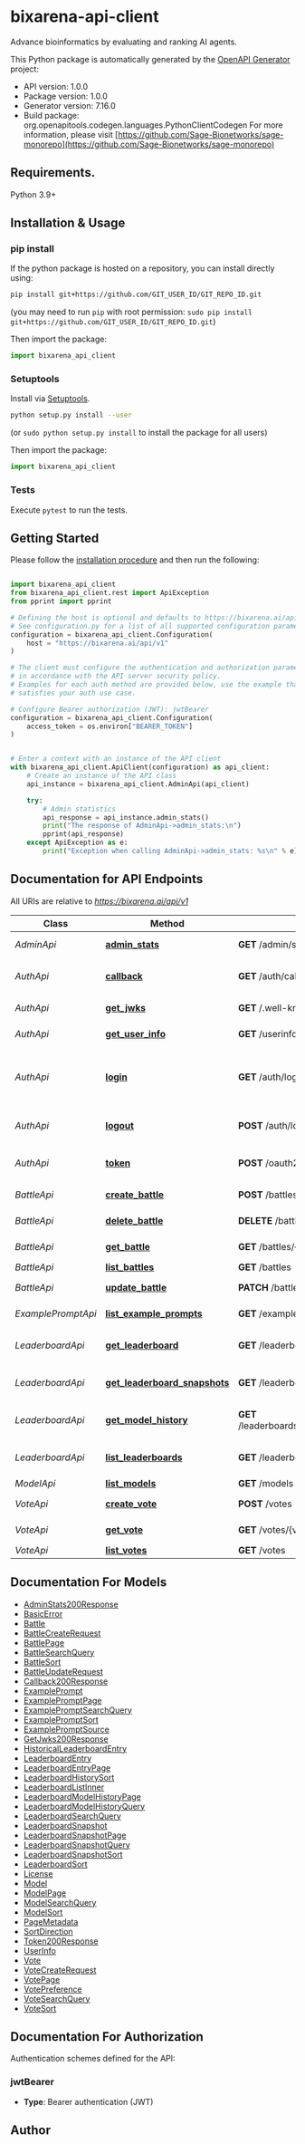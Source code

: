 # bixarena-api-client

Advance bioinformatics by evaluating and ranking AI agents.

This Python package is automatically generated by the [OpenAPI Generator](https://openapi-generator.tech) project:

- API version: 1.0.0
- Package version: 1.0.0
- Generator version: 7.16.0
- Build package: org.openapitools.codegen.languages.PythonClientCodegen
  For more information, please visit [https://github.com/Sage-Bionetworks/sage-monorepo](https://github.com/Sage-Bionetworks/sage-monorepo)

## Requirements.

Python 3.9+

## Installation & Usage

### pip install

If the python package is hosted on a repository, you can install directly using:

```sh
pip install git+https://github.com/GIT_USER_ID/GIT_REPO_ID.git
```

(you may need to run `pip` with root permission: `sudo pip install git+https://github.com/GIT_USER_ID/GIT_REPO_ID.git`)

Then import the package:

```python
import bixarena_api_client
```

### Setuptools

Install via [Setuptools](http://pypi.python.org/pypi/setuptools).

```sh
python setup.py install --user
```

(or `sudo python setup.py install` to install the package for all users)

Then import the package:

```python
import bixarena_api_client
```

### Tests

Execute `pytest` to run the tests.

## Getting Started

Please follow the [installation procedure](#installation--usage) and then run the following:

```python

import bixarena_api_client
from bixarena_api_client.rest import ApiException
from pprint import pprint

# Defining the host is optional and defaults to https://bixarena.ai/api/v1
# See configuration.py for a list of all supported configuration parameters.
configuration = bixarena_api_client.Configuration(
    host = "https://bixarena.ai/api/v1"
)

# The client must configure the authentication and authorization parameters
# in accordance with the API server security policy.
# Examples for each auth method are provided below, use the example that
# satisfies your auth use case.

# Configure Bearer authorization (JWT): jwtBearer
configuration = bixarena_api_client.Configuration(
    access_token = os.environ["BEARER_TOKEN"]
)


# Enter a context with an instance of the API client
with bixarena_api_client.ApiClient(configuration) as api_client:
    # Create an instance of the API class
    api_instance = bixarena_api_client.AdminApi(api_client)

    try:
        # Admin statistics
        api_response = api_instance.admin_stats()
        print("The response of AdminApi->admin_stats:\n")
        pprint(api_response)
    except ApiException as e:
        print("Exception when calling AdminApi->admin_stats: %s\n" % e)

```

## Documentation for API Endpoints

All URIs are relative to *https://bixarena.ai/api/v1*

| Class              | Method                                                                            | HTTP request                                            | Description                                |
| ------------------ | --------------------------------------------------------------------------------- | ------------------------------------------------------- | ------------------------------------------ |
| _AdminApi_         | [**admin_stats**](docs/AdminApi.md#admin_stats)                                   | **GET** /admin/stats                                    | Admin statistics                           |
| _AuthApi_          | [**callback**](docs/AuthApi.md#callback)                                          | **GET** /auth/callback                                  | OIDC redirect callback                     |
| _AuthApi_          | [**get_jwks**](docs/AuthApi.md#get_jwks)                                          | **GET** /.well-known/jwks.json                          | JSON Web Key Set                           |
| _AuthApi_          | [**get_user_info**](docs/AuthApi.md#get_user_info)                                | **GET** /userinfo                                       | Get current user profile                   |
| _AuthApi_          | [**login**](docs/AuthApi.md#login)                                                | **GET** /auth/login                                     | Start Synapse OIDC authorization code flow |
| _AuthApi_          | [**logout**](docs/AuthApi.md#logout)                                              | **POST** /auth/logout                                   | Logout current session                     |
| _AuthApi_          | [**token**](docs/AuthApi.md#token)                                                | **POST** /oauth2/token                                  | Mint short-lived internal JWT              |
| _BattleApi_        | [**create_battle**](docs/BattleApi.md#create_battle)                              | **POST** /battles                                       | Create a battle                            |
| _BattleApi_        | [**delete_battle**](docs/BattleApi.md#delete_battle)                              | **DELETE** /battles/{battleId}                          | Delete a battle                            |
| _BattleApi_        | [**get_battle**](docs/BattleApi.md#get_battle)                                    | **GET** /battles/{battleId}                             | Get a battle by ID                         |
| _BattleApi_        | [**list_battles**](docs/BattleApi.md#list_battles)                                | **GET** /battles                                        | List battles                               |
| _BattleApi_        | [**update_battle**](docs/BattleApi.md#update_battle)                              | **PATCH** /battles/{battleId}                           | Update a battle                            |
| _ExamplePromptApi_ | [**list_example_prompts**](docs/ExamplePromptApi.md#list_example_prompts)         | **GET** /example-prompts                                | List example prompts                       |
| _LeaderboardApi_   | [**get_leaderboard**](docs/LeaderboardApi.md#get_leaderboard)                     | **GET** /leaderboards/{leaderboardId}                   | Get leaderboard entries                    |
| _LeaderboardApi_   | [**get_leaderboard_snapshots**](docs/LeaderboardApi.md#get_leaderboard_snapshots) | **GET** /leaderboards/{leaderboardId}/snapshots         | Get leaderboard snapshots                  |
| _LeaderboardApi_   | [**get_model_history**](docs/LeaderboardApi.md#get_model_history)                 | **GET** /leaderboards/{leaderboardId}/history/{modelId} | Get model performance history              |
| _LeaderboardApi_   | [**list_leaderboards**](docs/LeaderboardApi.md#list_leaderboards)                 | **GET** /leaderboards                                   | List all available leaderboards            |
| _ModelApi_         | [**list_models**](docs/ModelApi.md#list_models)                                   | **GET** /models                                         | List models                                |
| _VoteApi_          | [**create_vote**](docs/VoteApi.md#create_vote)                                    | **POST** /votes                                         | Create a vote                              |
| _VoteApi_          | [**get_vote**](docs/VoteApi.md#get_vote)                                          | **GET** /votes/{voteId}                                 | Get a vote by ID                           |
| _VoteApi_          | [**list_votes**](docs/VoteApi.md#list_votes)                                      | **GET** /votes                                          | List votes                                 |

## Documentation For Models

- [AdminStats200Response](docs/AdminStats200Response.md)
- [BasicError](docs/BasicError.md)
- [Battle](docs/Battle.md)
- [BattleCreateRequest](docs/BattleCreateRequest.md)
- [BattlePage](docs/BattlePage.md)
- [BattleSearchQuery](docs/BattleSearchQuery.md)
- [BattleSort](docs/BattleSort.md)
- [BattleUpdateRequest](docs/BattleUpdateRequest.md)
- [Callback200Response](docs/Callback200Response.md)
- [ExamplePrompt](docs/ExamplePrompt.md)
- [ExamplePromptPage](docs/ExamplePromptPage.md)
- [ExamplePromptSearchQuery](docs/ExamplePromptSearchQuery.md)
- [ExamplePromptSort](docs/ExamplePromptSort.md)
- [ExamplePromptSource](docs/ExamplePromptSource.md)
- [GetJwks200Response](docs/GetJwks200Response.md)
- [HistoricalLeaderboardEntry](docs/HistoricalLeaderboardEntry.md)
- [LeaderboardEntry](docs/LeaderboardEntry.md)
- [LeaderboardEntryPage](docs/LeaderboardEntryPage.md)
- [LeaderboardHistorySort](docs/LeaderboardHistorySort.md)
- [LeaderboardListInner](docs/LeaderboardListInner.md)
- [LeaderboardModelHistoryPage](docs/LeaderboardModelHistoryPage.md)
- [LeaderboardModelHistoryQuery](docs/LeaderboardModelHistoryQuery.md)
- [LeaderboardSearchQuery](docs/LeaderboardSearchQuery.md)
- [LeaderboardSnapshot](docs/LeaderboardSnapshot.md)
- [LeaderboardSnapshotPage](docs/LeaderboardSnapshotPage.md)
- [LeaderboardSnapshotQuery](docs/LeaderboardSnapshotQuery.md)
- [LeaderboardSnapshotSort](docs/LeaderboardSnapshotSort.md)
- [LeaderboardSort](docs/LeaderboardSort.md)
- [License](docs/License.md)
- [Model](docs/Model.md)
- [ModelPage](docs/ModelPage.md)
- [ModelSearchQuery](docs/ModelSearchQuery.md)
- [ModelSort](docs/ModelSort.md)
- [PageMetadata](docs/PageMetadata.md)
- [SortDirection](docs/SortDirection.md)
- [Token200Response](docs/Token200Response.md)
- [UserInfo](docs/UserInfo.md)
- [Vote](docs/Vote.md)
- [VoteCreateRequest](docs/VoteCreateRequest.md)
- [VotePage](docs/VotePage.md)
- [VotePreference](docs/VotePreference.md)
- [VoteSearchQuery](docs/VoteSearchQuery.md)
- [VoteSort](docs/VoteSort.md)

<a id="documentation-for-authorization"></a>

## Documentation For Authorization

Authentication schemes defined for the API:
<a id="jwtBearer"></a>

### jwtBearer

- **Type**: Bearer authentication (JWT)

## Author
